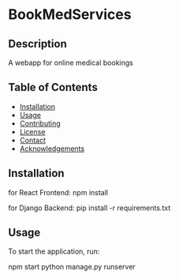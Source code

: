 # BookMedServices

## Description
A webapp for online medical bookings

## Table of Contents
- [Installation](#installation)
- [Usage](#usage)
- [Contributing](#contributing)
- [License](#license)
- [Contact](#contact)
- [Acknowledgements](#acknowledgements)

## Installation
for React Frontend: npm install

for Django Backend: pip install -r requirements.txt

## Usage
To start the application, run:

npm start
python manage.py runserver

